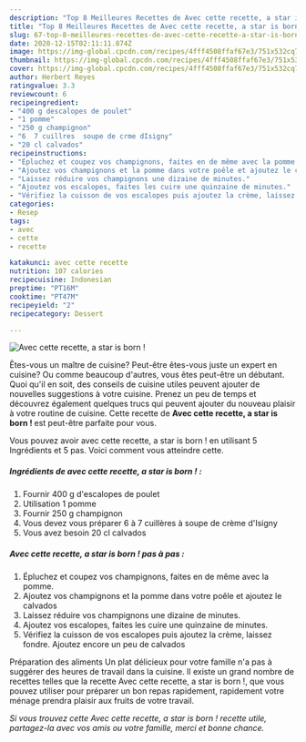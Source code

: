 ```yaml
---
description: "Top 8 Meilleures Recettes de Avec cette recette, a star is born !"
title: "Top 8 Meilleures Recettes de Avec cette recette, a star is born !"
slug: 67-top-8-meilleures-recettes-de-avec-cette-recette-a-star-is-born
date: 2020-12-15T02:11:11.874Z
image: https://img-global.cpcdn.com/recipes/4fff4508ffaf67e3/751x532cq70/avec-cette-recette-a-star-is-born-photo-principale-de-la-recette.jpg
thumbnail: https://img-global.cpcdn.com/recipes/4fff4508ffaf67e3/751x532cq70/avec-cette-recette-a-star-is-born-photo-principale-de-la-recette.jpg
cover: https://img-global.cpcdn.com/recipes/4fff4508ffaf67e3/751x532cq70/avec-cette-recette-a-star-is-born-photo-principale-de-la-recette.jpg
author: Herbert Reyes
ratingvalue: 3.3
reviewcount: 6
recipeingredient:
- "400 g descalopes de poulet"
- "1 pomme"
- "250 g champignon"
- "6  7 cuillres  soupe de crme dIsigny"
- "20 cl calvados"
recipeinstructions:
- "Épluchez et coupez vos champignons, faites en de même avec la pomme."
- "Ajoutez vos champignons et la pomme dans votre poêle et ajoutez le calvados"
- "Laissez réduire vos champignons une dizaine de minutes."
- "Ajoutez vos escalopes, faites les cuire une quinzaine de minutes."
- "Vérifiez la cuisson de vos escalopes puis ajoutez la crème, laissez fondre. Ajoutez encore un peu de calvados"
categories:
- Resep
tags:
- avec
- cette
- recette

katakunci: avec cette recette 
nutrition: 107 calories
recipecuisine: Indonesian
preptime: "PT16M"
cooktime: "PT47M"
recipeyield: "2"
recipecategory: Dessert

---
```



![Avec cette recette, a star is born !](https://img-global.cpcdn.com/recipes/4fff4508ffaf67e3/751x532cq70/avec-cette-recette-a-star-is-born-photo-principale-de-la-recette.jpg)

Êtes-vous un maître de cuisine? Peut-être êtes-vous juste un expert en cuisine? Ou comme beaucoup d'autres, vous êtes peut-être un débutant. Quoi qu'il en soit, des conseils de cuisine utiles peuvent ajouter de nouvelles suggestions à votre cuisine. Prenez un peu de temps et découvrez également quelques trucs qui peuvent ajouter du nouveau plaisir à votre routine de cuisine. Cette recette de <strong> Avec cette recette, a star is born ! </strong> est peut-être parfaite pour vous.

<!--inarticleads1-->

Vous pouvez avoir avec cette recette, a star is born ! en utilisant 5 Ingrédients et 5 pas. Voici comment vous atteindre cette.

##### Ingrédients de avec cette recette, a star is born ! :

1. Fournir 400 g d&#39;escalopes de poulet
1. Utilisation 1 pomme
1. Fournir 250 g champignon
1. Vous devez vous préparer 6 à 7 cuillères à soupe de crème d&#39;Isigny
1. Vous avez besoin 20 cl calvados




<!--inarticleads2-->

##### Avec cette recette, a star is born ! pas à pas :

1. Épluchez et coupez vos champignons, faites en de même avec la pomme.
1. Ajoutez vos champignons et la pomme dans votre poêle et ajoutez le calvados
1. Laissez réduire vos champignons une dizaine de minutes.
1. Ajoutez vos escalopes, faites les cuire une quinzaine de minutes.
1. Vérifiez la cuisson de vos escalopes puis ajoutez la crème, laissez fondre. Ajoutez encore un peu de calvados




<!--inarticleads1-->

<p>
Préparation des aliments Un plat délicieux pour votre famille n'a pas à suggérer des heures de travail dans la cuisine. Il existe un grand nombre de recettes telles que la recette Avec cette recette, a star is born !, que vous pouvez utiliser pour préparer un bon repas rapidement, rapidement votre ménage prendra plaisir aux fruits de votre travail.
</p>

<p>
<i>Si vous trouvez cette Avec cette recette, a star is born ! recette utile, partagez-la avec vos amis ou votre famille, merci et bonne chance.</i>
</p>
